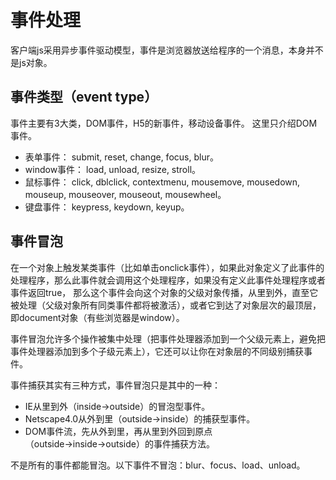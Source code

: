 事件处理
===

客户端js采用异步事件驱动模型，事件是浏览器放送给程序的一个消息，本身并不是js对象。

## 事件类型（event type）
事件主要有3大类，DOM事件，H5的新事件，移动设备事件。
这里只介绍DOM事件。
* 表单事件： submit, reset, change, focus, blur。
* window事件： load, unload, resize, stroll。
* 鼠标事件： click, dblclick, contextmenu, mousemove, mousedown, mouseup, mouseover, mouseout, mousewheel。
* 键盘事件： keypress, keydown, keyup。

## 事件冒泡
在一个对象上触发某类事件（比如单击onclick事件），如果此对象定义了此事件的处理程序，那么此事件就会调用这个处理程序，如果没有定义此事件处理程序或者事件返回true，
那么这个事件会向这个对象的父级对象传播，从里到外，直至它被处理（父级对象所有同类事件都将被激活），或者它到达了对象层次的最顶层，即document对象（有些浏览器是window）。

事件冒泡允许多个操作被集中处理（把事件处理器添加到一个父级元素上，避免把事件处理器添加到多个子级元素上），它还可以让你在对象层的不同级别捕获事件。

事件捕获其实有三种方式，事件冒泡只是其中的一种：
* IE从里到外（inside→outside）的冒泡型事件。
* Netscape4.0从外到里（outside→inside）的捕获型事件。
* DOM事件流，先从外到里，再从里到外回到原点（outside→inside→outside）的事件捕获方法。

不是所有的事件都能冒泡。以下事件不冒泡：blur、focus、load、unload。

